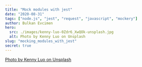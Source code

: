 ```yaml
---
title: "Mock modules with jest"
date: "2020-08-31"
tags: ["node.js", "jest", "request", "javascript", "mockery"]
author: Bulkan Evcimen
hero: 
  src: ./images/kenny-luo-0Zdr6_XwQOk-unsplash.jpg
  alt: Photo by Kenny Luo on Unsplash
slug: "mocking_modules_with_jest"
secret: true
---
```


[Photo by Kenny Luo on Unsplash](https://unsplash.com/photos/0Zdr6_XwQOk)